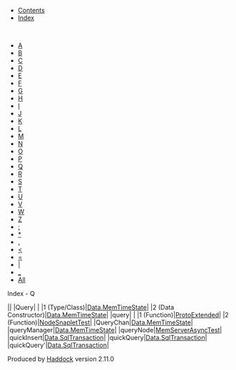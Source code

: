 -   [Contents](index.html)
-   [Index](doc-index.html)

 

-   [A](doc-index-A.html)
-   [B](doc-index-B.html)
-   [C](doc-index-C.html)
-   [D](doc-index-D.html)
-   [E](doc-index-E.html)
-   [F](doc-index-F.html)
-   [G](doc-index-G.html)
-   [H](doc-index-H.html)
-   [I](doc-index-I.html)
-   [J](doc-index-J.html)
-   [K](doc-index-K.html)
-   [L](doc-index-L.html)
-   [M](doc-index-M.html)
-   [N](doc-index-N.html)
-   [O](doc-index-O.html)
-   [P](doc-index-P.html)
-   [Q](doc-index-Q.html)
-   [R](doc-index-R.html)
-   [S](doc-index-S.html)
-   [T](doc-index-T.html)
-   [U](doc-index-U.html)
-   [V](doc-index-V.html)
-   [W](doc-index-W.html)
-   [Z](doc-index-Z.html)
-   [:](doc-index-58.html)
-   [\*](doc-index-42.html)
-   [.](doc-index-46.html)
-   [\<](doc-index-60.html)
-   [=](doc-index-61.html)
-   [|](doc-index-124.html)
-   [\_](doc-index-95.html)
-   [All](doc-index-All.html)

Index - Q

||
|Query| |
|1 (Type/Class)|[Data.MemTimeState](Data-MemTimeState.html#t:Query)|
|2 (Data Constructor)|[Data.MemTimeState](Data-MemTimeState.html#v:Query)|
|query| |
|1 (Function)|[ProtoExtended](ProtoExtended.html#v:query)|
|2 (Function)|[NodeSnapletTest](NodeSnapletTest.html#v:query)|
|QueryChan|[Data.MemTimeState](Data-MemTimeState.html#t:QueryChan)|
|queryManager|[Data.MemTimeState](Data-MemTimeState.html#v:queryManager)|
|queryNode|[MemServerAsyncTest](MemServerAsyncTest.html#v:queryNode)|
|quickInsert|[Data.SqlTransaction](Data-SqlTransaction.html#v:quickInsert)|
|quickQuery|[Data.SqlTransaction](Data-SqlTransaction.html#v:quickQuery)|
|quickQuery'|[Data.SqlTransaction](Data-SqlTransaction.html#v:quickQuery-39-)|

Produced by [Haddock](http://www.haskell.org/haddock/) version 2.11.0

